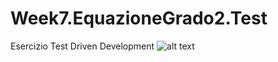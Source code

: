 # Week7.EquazioneGrado2.Test
Esercizio Test Driven Development
![alt text](https://i.ibb.co/bXLBH0G/Screenshot-2.png)
